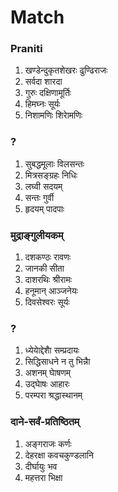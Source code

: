# Match
### Praniti
1.	खण्डेन्दुकृतशेखरः	ढुण्ढिराजः
2.	सर्वदा	शारदा
3.	गुरुः	दक्षिणामूर्तिः
4.	हिमघ्नः	सूर्यः
5.	निशामणिः	शिराेमणिः
### ?
1.	सुबद्धमूलाः	विलसन्तः
2.	मित्रसङ्ग्रहः	निधिः
3.	लघ्वी	सदयम्
4.	सन्तः	गुर्वी
5.	हृदयम्	पादपाः

### मुद्राङ्गुलीयकम्
1.	दशकण्ठः	रावणः
2.	जानकी	सीता
3.	दाशरथिः	श्रीरामः
4.	हनूमान्	आञ्जनेयः
5.	दिवसेश्वरः	सूर्यः

### ?
1.	ध्येयाेद्देशाै	सम्प्रदायः
2.	सिद्धिसाधने	न तु भिन्नाै
3.	अशनम्	घाेषणम्
4.	उद्घाेषः	आहारः
5.	परम्परा	श्रद्धास्थानम्

### दाने-सर्वं-प्रतिष्ठितम्
1.	अङ्गराजः	कर्णः
2.	देहरक्षा	कवचकुण्डलानि
3.	दीर्घायुः	भव
4.	महत्तरा	भिक्षा
